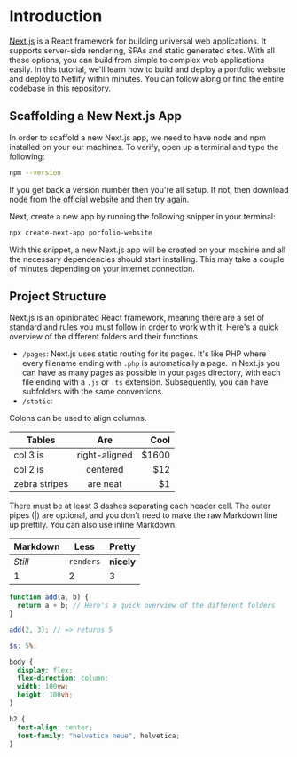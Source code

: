 # Introduction

[Next.js](https://nextjs.org) is a React framework for building universal web applications. It supports server-side rendering, SPAs and static generated sites. With all these options, you can build from simple to complex web applications easily. In this tutorial, we'll learn how to build and deploy a portfolio website and deploy to Netlify within minutes. You can follow along or find the entire codebase in this [repository](https://github.com/francisudeji/next.js-portfolio-site).

## Scaffolding a New Next.js App

In order to scaffold a new Next.js app, we need to have node and npm installed on your our machines. To verify, open up a terminal and type the following:

```bash
npm --version
```

If you get back a version number then you're all setup. If not, then download node from the [official website](https://nodejs.org) and then try again.

Next, create a new app by running the following snipper in your terminal:

```bash
npx create-next-app porfolio-website
```

With this snippet, a new Next.js app will be created on your machine and all the necessary dependencies should start installing. This may take a couple of minutes depending on your internet connection.

## Project Structure

Next.js is an opinionated React framework, meaning there are a set of standard and rules you must follow in order to work with it. Here's a quick overview of the different folders and their functions.

- `/pages`: Next.js uses static routing for its pages. It's like PHP where every filename ending with `.php` is automatically a page. In Next.js you can have as many pages as possible in your `pages` directory, with each file ending with a `.js` or `.ts` extension. Subsequently, you can have subfolders with the same conventions.
- `/static`:

Colons can be used to align columns.

| Tables        |      Are      |   Cool |
| ------------- | :-----------: | -----: |
| col 3 is      | right-aligned | \$1600 |
| col 2 is      |   centered    |   \$12 |
| zebra stripes |   are neat    |    \$1 |

There must be at least 3 dashes separating each header cell.
The outer pipes (|) are optional, and you don't need to make the
raw Markdown line up prettily. You can also use inline Markdown.

| Markdown | Less      | Pretty     |
| -------- | --------- | ---------- |
| _Still_  | `renders` | **nicely** |
| 1        | 2         | 3          |

```js
function add(a, b) {
  return a + b; // Here's a quick overview of the different folders
}

add(2, 3); // => returns 5
```

```scss
$s: 5%;

body {
  display: flex;
  flex-direction: column;
  width: 100vw;
  height: 100vh;
}

h2 {
  text-align: center;
  font-family: "helvetica neue", helvetica;
}
```
